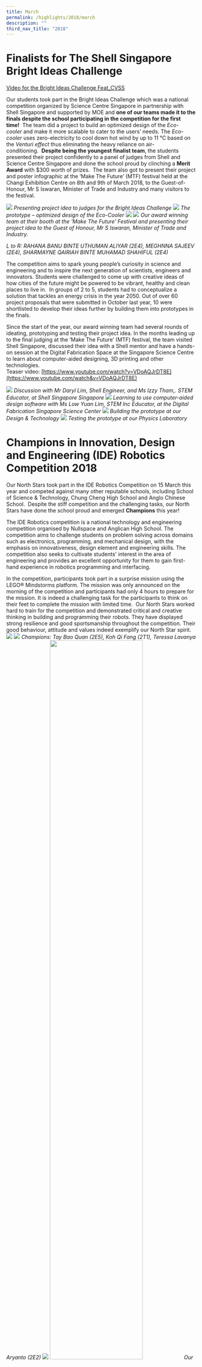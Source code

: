```yaml
---
title: March
permalink: /highlights/2018/march
description: ""
third_nav_title: "2018"
---
```

# Finalists for The Shell Singapore Bright Ideas Challenge

[Video for the Bright Ideas Challenge Feat\_CVSS](https://youtu.be/URqL0N1GRYg)

Our students took part in the Bright Ideas Challenge which was a national competition organized by Science Centre Singapore in partnership with Shell Singapore and supported by MOE and **one of our teams made it to the finals despite the school participating in the competition for the first time!**  The team did a project to build an optimized design of the _Eco-cooler_ and make it more scalable to cater to the users’ needs. The _Eco-cooler_ uses zero-electricity to cool down hot wind by up to 11 °C based on the _Venturi effect_ thus eliminating the heavy reliance on air-conditioning.  **Despite being the youngest finalist team**, the students presented their project confidently to a panel of judges from Shell and Science Centre Singapore and done the school proud by clinching a **Merit Award** with $300 worth of prizes.  The team also got to present their project and poster infographic at the ‘Make The Future’ (MTF) festival held at the Changi Exhibition Centre on 8th and 9th of March 2018, to the Guest-of-Honour, Mr S Iswaran, Minister of Trade and Industry and many visitors to the festival.

![](/images/BIC1.png)
_Presenting project idea to judges for the Bright Ideas Challenge_
![](/images/BIC2.jpeg)
_The prototype – optimized design of the Eco-Cooler_
![](/images/disc5.jpeg)
![](/images/disc7.jpeg)
_Our award winning team at their booth at the ‘Make The Future’ Festival and presenting their project idea to the Guest of Honour, Mr S Iswaran, Minister of Trade and Industry._ <br>

_L to R: RAHANA BANU BINTE UTHUMAN ALIYAR (2E4), MEGHNNA SAJEEV (2E4), SHARMAYNE QAIRIAH BINTE MUHAMAD SHAHIFUL (2E4)_

The competition aims to spark young people’s curiosity in science and engineering and to inspire the next generation of scientists, engineers and innovators. Students were challenged to come up with creative ideas of how cities of the future might be powered to be vibrant, healthy and clean places to live in.  In groups of 2 to 5, students had to conceptualize a solution that tackles an energy crisis in the year 2050. Out of over 60 project proposals that were submitted in October last year, 10 were shortlisted to develop their ideas further by building them into prototypes in the finals.  
  

Since the start of the year, our award winning team had several rounds of ideating, prototyping and testing their project idea. In the months leading up to the final judging at the ‘Make The Future’ (MTF) festival, the team visited Shell Singapore, discussed their idea with a Shell mentor and have a hands-on session at the Digital Fabrication Space at the Singapore Science Centre to learn about computer-aided designing, 3D printing and other technologies.  
Teaser video: [https://www.youtube.com/watch?v=VDoAQJrDT8E](https://www.youtube.com/watch&v=VDoAQJrDT8E)

![](/images/Disc.jpeg)
_Discussion with Mr Daryl Lim, Shell Engineer, and Ms Izzy Tham,. STEM Educator, at Shell Singapore Singapore_
![](/images/disc2.jpeg)
_Learning to use computer-aided design software with Ms Low Yuan Lim, STEM Inc Educator, at the Digital Fabrication Singapore Science Center_
![](/images/disc3.jpeg)
_Building the prototype at our Design & Technology_
![](/images/disc4.jpeg)
_Testing the prototype at our Physics Laboratory_

# Champions in Innovation, Design and Engineering (IDE) Robotics Competition 2018
Our North Stars took part in the IDE Robotics Competition on 15 March this year and competed against many other reputable schools, including School of Science & Technology, Chung Cheng High School and Anglo Chinese School.  Despite the stiff competition and the challenging tasks, our North Stars have done the school proud and emerged **Champions** this year!  
 
The IDE Robotics competition is a national technology and engineering competition organised by Nullspace and Anglican High School. The competition aims to challenge students on problem solving across domains such as electronics, programming, and mechanical design, with the emphasis on innovativeness, design element and engineering skills. The competition also seeks to cultivate students' interest in the area of engineering and provides an excellent opportunity for them to gain first-hand experience in robotics programming and interfacing.  

In the competition, participants took part in a surprise mission using the LEGO® Mindstorms platform. The mission was only announced on the morning of the competition and participants had only 4 hours to prepare for the mission. It is indeed a challenging task for the participants to think on their feet to complete the mission with limited time.  Our North Stars worked hard to train for the competition and demonstrated critical and creative thinking in building and programming their robots. They have displayed strong resilience and good sportsmanship throughout the competition. Their good behaviour, attitude and values indeed exemplify our North Star spirit.
![](/images/ide_1.jpeg)
![](/images/ide_2.jpeg)
_Champions: Tay Bao Quan (2E5), Koh Qi Fang (2T1), Teressa Lavanya Aryanto (2E2)_
![](/images/ide_3.jpeg)
<img src="/images/ide_4.jpeg" 
     style="width:70%">
_Our students in action during the competition_

# 2018 North Zone Secondary Schools Chinese Speech Competition
Two of our North Stars have done us proud in the 2018 North Zone Secondary Schools Chinese Speech Competition organised by North 5 School Cluster on 22 Mar 2018. Despite the first time our school participated in this competition and facing stiff competitions from 30 students from about 10 participating schools, Tan Hong Ming (4E4) clinched the **Third position**, while Darren Yeo (4E5) won a **Consolation Prize**!

![](/images/csc1.jpeg)
<img src="/images/csc2.jpeg" 
     style="width:75%">
Participants were required to deliver a speech based on the theme "Life" （生活）.  Tan Hong Ming spoke on the topic “Which dialect are you from? I am a Hokkien” （你是什么人？我是福建人）. In his speech, he shared about the customs and traditions of the Hokkiens. He even surprised the judges and audience with tunes from famous Hokkien songs.  Darren Yeo spoke on the topic “How Technology Changes our Life” （科技改变生活）.  In his speech, he expounded on how technology had benefitted our daily lives and demonstrated it by concluding his speech with a selfie with the audience!
![](/images/csc3.jpeg)
![](/images/csc4.jpeg)

Our North Stars trained under Ms Koh Bee Choo, our Subject Head for CL and put in great effort in this competition. They overcame their nervousness on stage and were confident and expressive in delivering their speeches, winning praises from the judges.  Well done, North Stars!